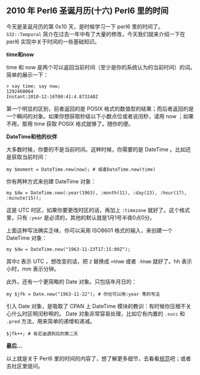 ## 2010 年 Perl6 圣诞月历(十六) Perl6 里的时间

今天是圣诞月历的第 0x10 天，是时候学习一下 perl6 里的时间了。`S32::Temporal` 简介在过去一年中有了大量的修改，今天我们就来介绍一下在 perl6 实现中关于时间的一些基础知识。

**time和now**  

time 和 now 是两个可以返回当前时间（至少是你的系统认为的当前时间）的词。简单的展示一下：

    > say time; say now;
    1292460064
    Instant:2010-12-16T00:41:4.873248Z

第一个明显的区别，前者返回的是 POSIX 格式的数值型的结果；而后者返回的是一个瞬间的对象。如果你想获取秒级以下小数点位或者说闰秒，请用 now ；如果不用，那用 time 获取 POSIX 格式就够了。随你的便。

**DateTime和他的伙伴**  

大多数时候，你要的不是当前时间。这种时候，你需要的是 DateTime 。比如还是获取当前时间：

    my $moment = DateTime.new(now); # 或者DateTime.new(time)

你有两种方式来创建 DateTime 对象：

    my $dw = DateTime.new(:year(1963), :month(11), :day(23), :hour(17), :minute(15));

这是 UTC 时区，如果你要更改时区的话，再加上 `:timezone` 就好了。这个格式里，只有 `:year` 是必须的，其他的默认就是1月1号半夜0点0分。

上面这种写法确实乏味，你可以采用 ISO8601 格式的输入，来创建一个 DateTime 对象：

    my $dw = DateTime.new("1963-11-23T17:15:00Z");

其中`Z` 表示 UTC ，想改变的话，把 `Z` 替换成 `+hhmm` 或者 `-hhmm` 就好了。hh 表示小时，mm 表示分钟。

此外，还有一个更简略的 Date 对象。只包括年月日的：

    my $jfk = Date.new("1963-11-22"); # 你也可以用:year 等的写法

引入 Date 对象，是吸取了 CPAN 上 DateTime 模块的教训：有时候你压根不关心什么时区啊闰秒啊的。 Date 对象非常容易处理，比如它有内置的 `.succ` 和 `.pred` 方法，用来简单的递增和递减。

    $jfk++; # 肯尼迪遇刺后的第二天

**最后…**  

以上就是关于 Perl6 里的时间的内容了，想了解更多细节，去看看[规范](http://perlcabal.org/syn/S32/Temporal.html)吧；或者去社区里提问。

